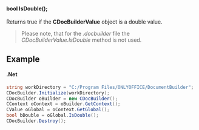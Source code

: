 #### bool IsDouble();

Returns true if the **CDocBuilderValue** object is a double value.

> Please note, that for the *.docbuilder* file the *CDocBuilderValue.IsDouble* method is not used.

## Example

#### .Net

```c#
string workDirectory = "C:/Program Files/ONLYOFFICE/DocumentBuilder";
CDocBuilder.Initialize(workDirectory);
CDocBuilder oBuilder = new CDocBuilder();
CContext oContext = oBuilder.GetContext();
CValue oGlobal = oContext.GetGlobal();
bool bDouble = oGlobal.IsDouble();
CDocBuilder.Destroy();
```
